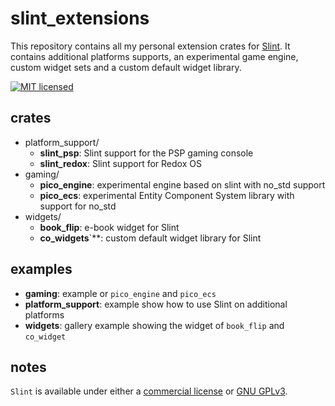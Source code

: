# slint_extensions

This repository contains all my personal extension crates for [Slint](https://slint-ui.com/). It contains additional platforms supports, an experimental game engine, custom widget sets and a custom default widget library.

[![MIT licensed](https://img.shields.io/badge/license-MIT-blue.svg)](./LICENSE)

## crates

* platform_support/
    * **slint_psp**: Slint support for the PSP gaming console
    * **slint_redox**: Slint support for Redox OS
* gaming/
    * **pico_engine**: experimental engine based on slint with no_std support
    * **pico_ecs**: experimental Entity Component System library with support for no_std
* widgets/
    * **book_flip**: e-book widget for Slint
    * **co_widgets**`**: custom default widget library for Slint

## examples

* **gaming**: example or `pico_engine` and `pico_ecs`
* **platform_support**: example show how to use Slint on additional platforms
* **widgets**: gallery example showing the widget of `book_flip` and `co_widget`

## notes


`Slint` is available under either a [commercial license](https://github.com/slint-ui/slint/blob/master/LICENSES/LicenseRef-Slint-commercial.md)
or [GNU GPLv3](https://github.com/slint-ui/slint/blob/master/LICENSES/GPL-3.0-only.txt).